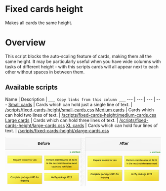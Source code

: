 # Fixed cards height
Makes all cards the same height.

# Overview
This script blocks the auto-scaling feature of cards, making them all the same height.
It may be particularly useful when you have wide columns with tasks of different height - with this scripts cards will all appear next to each other without spaces in between them.

## Available scripts

Name | Description | `___ Copy links from this column ___`
--- | --- | --- | ---
[Small cards](small-cards.css) | Cards which can hold just a single line of text. | [/scripts/fixed-cards-height/small-cards.css](http://kanbantool.com/scripts/fixed-cards-height/small-cards.css)
[Medium cards](medium-cards.css) | Cards which can hold two lines of text. | [/scripts/fixed-cards-height/medium-cards.css](http://kanbantool.com/scripts/fixed-cards-height/medium-cards.css)
[Large cards](large-cards.css) | Cards which can hold three lines of text. | [/scripts/fixed-cards-height/large-cards.css](http://kanbantool.com/scripts/fixed-cards-height/large-cards.css)
[XL cards](xlarge-cards.css) | Cards which can hold four lines of text. | [/scripts/fixed-cards-height/xlarge-cards.css](http://kanbantool.com/scripts/fixed-cards-height/xlarge-cards.css)


![preview](preview.png)
